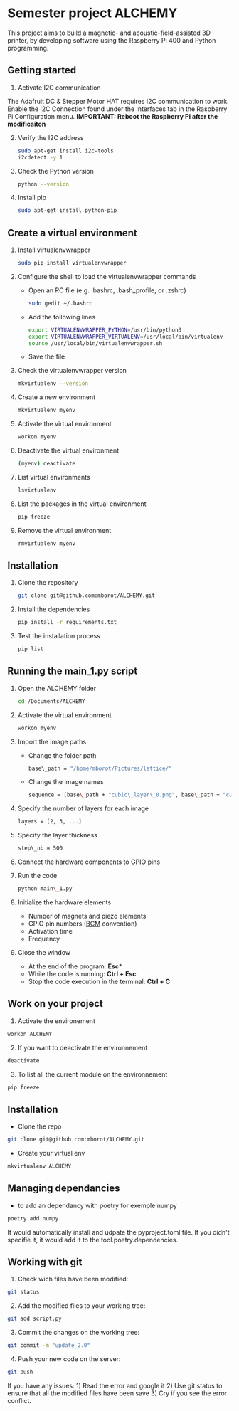 # Semester project ALCHEMY
This project aims to build a magnetic- and acoustic-field-assisted 3D printer, by developing software using the Raspberry Pi 400 and Python programming.

## Getting started
1) Activate I2C communication

The Adafruit DC & Stepper Motor HAT requires I2C communication to work. Enable the I2C Connection found under the Interfaces tab in the     Raspberry Pi Configuration menu. **IMPORTANT: Reboot the Raspberry Pi after the modificaiton**

2) Verify the I2C address
   ```bash
   sudo apt-get install i2c-tools
   i2cdetect -y 1
   ```
3) Check the Python version
   ```bash
   python --version
   ```
4) Install pip
   ```bash
   sudo apt-get install python-pip
   ```
   
## Create a virtual environment
1) Install virtualenvwrapper
   ```bash
   sudo pip install virtualenvwrapper
   ```
2) Configure the shell to load the virtualenvwrapper commands
   - Open an RC file (e.g. .bashrc, .bash\_profile, or .zshrc)
     ```bash
     sudo gedit ~/.bashrc
     ```
   - Add the following lines
     ```bash
     export VIRTUALENVWRAPPER_PYTHON=/usr/bin/python3
     export VIRTUALENVWRAPPER_VIRTUALENV=/usr/local/bin/virtualenv
     source /usr/local/bin/virtualenvwrapper.sh
     ```
   - Save the file
     
3) Check the virtualenvwrapper version
   ```bash
   mkvirtualenv --version
   ```
4) Create a new environment
   ```bash
   mkvirtualenv myenv
   ```
5) Activate the virtual environment
   ```bash
   workon myenv
   ```
6) Deactivate the virtual environment
   ```bash
   (myenv) deactivate
   ```
7) List virtual environments
   ```bash
   lsvirtualenv
   ```
8) List the packages in the virtual environment
   ```bash
   pip freeze
   ```
9) Remove the virtual environment
   ```bash
   rmvirtualenv myenv
   ```

## Installation
1) Clone the repository
   ```bash
   git clone git@github.com:mborot/ALCHEMY.git
   ```
2) Install the dependencies
   ```bash
   pip install -r requirements.txt
   ```
3) Test the installation process
   ```bash
   pip list
   ```

## Running the main_1.py script
1) Open the ALCHEMY folder
   ```bash
   cd /Documents/ALCHEMY
   ```
2) Activate the virtual environment
   ```bash
   workon myenv
   ```
3) Import the image paths
   - Change the folder path
     ```bash
     base\_path = "/home/mborot/Pictures/lattice/"
     ```
   - Change the image names 
     ```bash
     sequence = [base\_path + "cubic\_layer\_0.png", base\_path + "cubic\_layer\_1.png", ...]
     ```
4) Specify the number of layers for each image
   ```bash
   layers = [2, 3, ...]
   ```
5) Specify the layer thickness
   ```bash
   step\_nb = 500
   ```
6) Connect the hardware components to GPIO pins
   
7) Run the code
   ```bash
   python main\_1.py
   ```
8) Initialize the hardware elements
   - Number of magnets and piezo elements
   - GPIO pin numbers ([BCM](https://pinout.xyz/) convention)
   - Activation time
   - Frequency
     
9) Close the window
   - At the end of the program: **Esc***
   - While the code is running: **Ctrl + Esc**
   - Stop the code execution in the terminal: **Ctrl + C**


## Work on your project
1) Activate the environement
```bash
workon ALCHEMY
```
2) If you want to deactivate the environnement
```bash
deactivate
```
3) To list all the current module on the environnement
```bash
pip freeze
```
## Installation
- Clone the repo

```bash
git clone git@github.com:mborot/ALCHEMY.git
```
- Create your virtual env
```bash
mkvirtualenv ALCHEMY
```



## Managing dependancies
- to add an dependancy with poetry for exemple numpy
```bash
poetry add numpy
```
It would automatically install and udpate the pyproject.toml file. If you didn't specifie it, it would add it to the tool.poetry.dependencies.


## Working with git
1) Check wich files have been modified:
```bash
git status
```
2) Add the modified files to your working tree:
```bash
git add script.py
```
3) Commit the changes on the working tree:
```bash
git commit -m "update_2.0"
```
4) Push your new code on the server:
```bash
git push
```
If you have any issues: 1) Read the error and google it 2) Use git status to ensure that all the modified files have been save 3) Cry if you see the error conflict.
